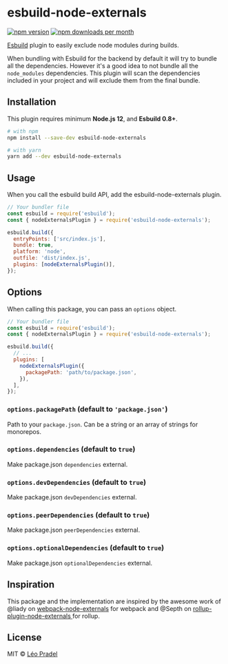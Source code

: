 # esbuild-node-externals

[![npm version](https://img.shields.io/npm/v/esbuild-node-externals.svg)](https://www.npmjs.com/package/esbuild-node-externals)
[![npm downloads per month](https://img.shields.io/npm/dm/esbuild-node-externals.svg)](https://www.npmjs.com/package/esbuild-node-externals)

[Esbuild](https://github.com/evanw/esbuild) plugin to easily exclude node modules during builds.

When bundling with Esbuild for the backend by default it will try to bundle all the dependencies. However it's a good idea to not bundle all the `node_modules` dependencies. This plugin will scan the dependencies included in your project and will exclude them from the final bundle.

## Installation

This plugin requires minimum **Node.js 12**, and **Esbuild 0.8+**.

```sh
# with npm
npm install --save-dev esbuild-node-externals

# with yarn
yarn add --dev esbuild-node-externals
```

## Usage

When you call the esbuild build API, add the esbuild-node-externals plugin.

```js
// Your bundler file
const esbuild = require('esbuild');
const { nodeExternalsPlugin } = require('esbuild-node-externals');

esbuild.build({
  entryPoints: ['src/index.js'],
  bundle: true,
  platform: 'node',
  outfile: 'dist/index.js',
  plugins: [nodeExternalsPlugin()],
});
```

## Options

When calling this package, you can pass an `options` object.

```js
// Your bundler file
const esbuild = require('esbuild');
const { nodeExternalsPlugin } = require('esbuild-node-externals');

esbuild.build({
  // ...
  plugins: [
    nodeExternalsPlugin({
      packagePath: 'path/to/package.json',
    }),
  ],
});
```

### `options.packagePath` (default to `'package.json'`)

Path to your `package.json`. Can be a string or an array of strings for monorepos.

### `options.dependencies` (default to `true`)

Make package.json `dependencies` external.

### `options.devDependencies` (default to `true`)

Make package.json `devDependencies` external.

### `options.peerDependencies` (default to `true`)

Make package.json `peerDependencies` external.

### `options.optionalDependencies` (default to `true`)

Make package.json `optionalDependencies` external.

## Inspiration

This package and the implementation are inspired by the awesome work of @liady on [webpack-node-externals](https://github.com/liady/webpack-node-externals) for webpack and @Septh on [rollup-plugin-node-externals
](https://github.com/Septh/rollup-plugin-node-externals) for rollup.

## License

MIT © [Léo Pradel](https://www.leopradel.com/)
